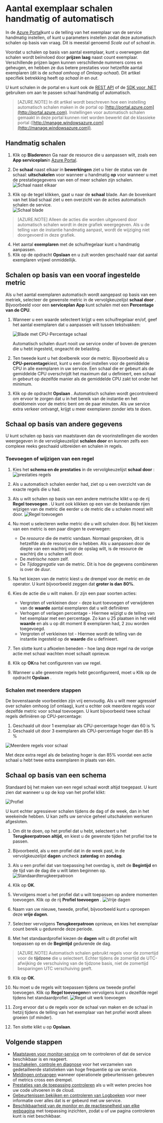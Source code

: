 <properties
    pageTitle="Aantal exemplaar schalen handmatig of automatisch | Microsoft Azure"
    description="Informatie over het schalen van uw diensten Azure."
    authors="rboucher"
    manager="carolz"
    editor=""
    services="monitoring-and-diagnostics"
    documentationCenter="monitoring-and-diagnostics"/>

<tags
    ms.service="monitoring-and-diagnostics"
    ms.workload="na"
    ms.tgt_pltfrm="na"
    ms.devlang="na"
    ms.topic="article"
    ms.date="09/08/2015"
    ms.author="robb"/>

# <a name="scale-instance-count-manually-or-automatically"></a>Aantal exemplaar schalen handmatig of automatisch

In de [Azure Portal](https://portal.azure.com/)kunt u de telling van het exemplaar van de service handmatig instellen, of kunt u parameters instellen zodat deze automatisch schalen op basis van vraag. Dit is meestal genoemd *Scale out* of *schaal in*.

Voordat u schalen op basis van aantal exemplaar, kunt u overwegen dat schalen wordt beïnvloed door **prijzen laag** naast count exemplaar. Verschillende prijzen lagen kunnen verschillende nummers cores en geheugen, en hebben ze dus betere prestaties voor hetzelfde aantal exemplaren (dit is de *schaal omhoog* of *Omlaag-schaal*). Dit artikel specifiek betrekking heeft op *schaal in* en *out*.

U kunt schalen in de portal en u kunt ook de [REST API](https://msdn.microsoft.com/library/azure/dn931953.aspx) of de [SDK voor .NET](https://www.nuget.org/packages/Microsoft.Azure.Insights/) gebruiken om aan te passen schaal handmatig of automatisch.

> [AZURE.NOTE] In dit artikel wordt beschreven hoe een instelling automatisch schalen maken in de portal op [http://portal.azure.com](http://portal.azure.com). Instellingen voor automatisch schalen gemaakt in deze portal kunnen niet worden bewerkt dat de klassieke portal ([http://manage.windowsazure.com](http://manage.windowsazure.com)).

## <a name="scaling-manually"></a>Handmatig schalen

1. Klik op **Bladeren**en Ga naar de resource die u aanpassen wilt, zoals een **App serviceplan**in [Azure Portal](https://portal.azure.com/).

2. De **schaal** naast elkaar in **bewerkingen** ziet u hier de status van de schaal: **uitschakelen** voor wanneer u handmatig **op** voor wanneer u met de prestatiegegevens van een of meer schalen zijn schalen.
    ![Schaal naast elkaar](./media/insights-how-to-scale/Insights_UsageLens.png)

3. Klik op de tegel klikken, gaat u naar de **schaal** blade. Aan de bovenkant van het blad schaal ziet u een overzicht van de acties automatisch schalen de service.  
    ![Schaal blade](./media/insights-how-to-scale/Insights_ScaleBladeDayZero.png)

>[AZURE.NOTE] Alleen de acties die worden uitgevoerd door automatisch schalen wordt in deze grafiek weergegeven. Als u de telling van de instantie handmatig aanpast, wordt de wijziging niet doorgevoerd in deze grafiek.

4. Het aantal **exemplaren** met de schuifregelaar kunt u handmatig aanpassen.
5. Klik op de opdracht **Opslaan** en u zult worden geschaald naar dat aantal exemplaren vrijwel onmiddellijk.

## <a name="scaling-based-on-a-pre-set-metric"></a>Schalen op basis van een vooraf ingestelde metric

Als u het aantal exemplaren automatisch wordt aangepast op basis van een metriek, selecteer de gewenste metric in de vervolgkeuzelijst **schaal door** . Bijvoorbeeld voor een **serviceplan App** kunt schalen met een **Percentage van de CPU**.

1. Wanneer u een waarde selecteert krijgt u een schuifregelaar en/of, geef het aantal exemplaren dat u aanpassen wilt tussen tekstvakken:

    ![Blade met CPU-Percentage schaal](./media/insights-how-to-scale/Insights_ScaleBladeCPU.png)

    Automatisch schalen duurt nooit uw service onder of boven de grenzen die u hebt ingesteld, ongeacht de belasting.

2. Ten tweede kunt u het doelbereik voor de metric. Bijvoorbeeld als u **CPU-percentage**kiest, kunt u een doel instellen voor de gemiddelde CPU in alle exemplaren in uw service. Een schaal die er gebeurt als de gemiddelde CPU overschrijdt het maximum dat u definieert, een schaal in gebeurt op dezelfde manier als de gemiddelde CPU zakt tot onder het minimum.

3. Klik op de opdracht **Opslaan** . Automatisch schalen wordt gecontroleerd om ervoor te zorgen dat u in het bereik van de instantie en het doeldomein voor de metric bent om de paar minuten. Als uw service extra verkeer ontvangt, krijgt u meer exemplaren zonder iets te doen.

## <a name="scale-based-on-other-metrics"></a>Schaal op basis van andere gegevens

U kunt schalen op basis van maatstaven dan de voorinstellingen die worden weergegeven in de vervolgkeuzelijst **schalen door** en kunnen zelfs een complexe reeks geschaald uitbreiden en schalen in regels.

### <a name="adding-or-changing-a-rule"></a>Toevoegen of wijzigen van een regel

1. Kies het **schema en de prestaties** in de vervolgkeuzelijst **schaal door** : ![prestaties regels](./media/insights-how-to-scale/Insights_PerformanceRules.png)

2. Als u automatisch schalen eerder had, ziet op u een overzicht van de exacte regels die u had.

3. Als u wilt schalen op basis van een andere metrische klikt u op de rij **Regel toevoegen** . U kunt ook klikken op een van de bestaande rijen wijzigen van de metric die eerder u de metric die u schalen moest wilt door.
![Regel toevoegen](./media/insights-how-to-scale/Insights_AddRule.png)

4. Nu moet u selecteren welke metric die u wilt schalen door. Bij het kiezen van een metric is een paar dingen te overwegen:
    * De *resource* die de metric vandaan. Normaal gesproken, dit is hetzelfde als de resource die u hebben. Als u aanpassen door de diepte van een wachtrij voor de opslag wilt, is de resource de wachtrij die u schalen wilt door.
    * De *metrische naam* zelf.
    * De *Tijdaggregatie* van de metric. Dit is hoe de gegevens combineren is over de *duur*.

5. Na het kiezen van de metric kiest u de drempel voor de metric en de operator. U kunt bijvoorbeeld zeggen dat **groter is dan** **80%**.

6. Kies de actie die u wilt maken. Er zijn een paar soorten acties:
    * Vergroten of verkleinen door - deze kunt toevoegen of verwijderen van de **waarde** aantal exemplaren dat u wilt definiëren
    * Verhogen of verlagen percentage - Hiermee wijzigt u de telling van het exemplaar met een percentage. Zo kan u 25 plaatsen in het veld **waarde** en als u op dit moment 8 exemplaren had, 2 zou worden toegevoegd.
    * Vergroten of verkleinen tot - Hiermee wordt de telling van de instantie ingesteld op de **waarde** die u definieert.

7. Ten slotte kunt u afkoelen beneden - hoe lang deze regel na de vorige actie met schaal wachten moet schaalt opnieuw.

8. Klik op **OK**na het configureren van uw regel.

9. Wanneer u alle gewenste regels hebt geconfigureerd, moet u Klik op de opdracht **Opslaan** .

### <a name="scaling-with-multiple-steps"></a>Schalen met meerdere stappen

De bovenstaande voorbeelden zijn vrij eenvoudig. Als u wilt meer agressief over schalen omhoog (of omlaag), kunt u echter ook meerdere regels voor dezelfde metric voor schaal toevoegen. U kunt bijvoorbeeld twee schaal regels definiëren op CPU-percentage:

1. Geschaald uit door 1 exemplaar als CPU-percentage hoger dan 60 is %
2. Geschaald uit door 3 exemplaren als CPU-percentage hoger dan 85 is %

![Meerdere regels voor schaal](./media/insights-how-to-scale/Insights_MultipleScaleRules.png)

Met deze extra regel als de belasting hoger is dan 85% voordat een actie schaal u hebt twee extra exemplaren in plaats van één.

## <a name="scale-based-on-a-schedule"></a>Schaal op basis van een schema


Standaard bij het maken van een regel schaal wordt altijd toegepast. U kunt zien dat wanneer u op de kop van het profiel klikt:

![Profiel](./media/insights-how-to-scale/Insights_Profile.png)

U kunt echter agressiever schalen tijdens de dag of de week, dan in het weekeinde hebben. U kan zelfs uw service geheel uitschakelen werkuren afgesloten.

1. Om dit te doen, op het profiel dat u hebt, selecteert u het **Terugkeerpatroon** **altijd,** en kiest u de gewenste tijden het profiel toe te passen.

2. Bijvoorbeeld, als u een profiel dat in de week past, in de vervolgkeuzelijst **dagen** uncheck **zaterdag** en **zondag**.

3. Als u een profiel dat van toepassing het overdag is, stelt de **Begintijd** en de tijd van de dag die u wilt laten beginnen op.
    ![Standaardterugkeerpatroon](./media/insights-how-to-scale/Insights_ProfileRecurrence.png)

4. Klik op **OK**.

5. Vervolgens moet u het profiel dat u wilt toepassen op andere momenten toevoegen. Klik op de rij **Profiel toevoegen** .
    ![Vrije dagen](./media/insights-how-to-scale/Insights_ProfileOffWork.png)

6. Naam van uw nieuwe, tweede, profiel, bijvoorbeeld kunt u oproepen deze **vrije dagen**.

7. Selecteer vervolgens **Terugkeerpatroon** opnieuw, en kies het exemplaar count bereik u gedurende deze periode.

8. Met het standaardprofiel kiezen de **dagen** wilt u dit profiel wilt toepassen op en de **Begintijd** gedurende de dag.

>[AZURE.NOTE] Automatisch schalen gebruikt regels voor de zomertijd voor de **tijdzone** die u selecteert. Echter tijdens de zomertijd de UTC-afwijking de verschuiving van de tijdzone basis, niet de zomertijd besparingen UTC verschuiving geeft.

9. Klik op **OK**.

10. Nu moet u de regels wilt toepassen tijdens uw tweede profiel toevoegen. Klik op **Regel toevoegen**en vervolgens kunt u dezelfde regel tijdens het standaardprofiel.
    ![Regel uit werk toevoegen](./media/insights-how-to-scale/Insights_RuleOffWork.png)

11. Zorg ervoor dat u de regels voor de schaal van maken en de schaal in hetzij tijdens de telling van het exemplaar van het profiel wordt alleen groeien (of minder).

12. Ten slotte klikt u op **Opslaan**.

## <a name="next-steps"></a>Volgende stappen

* [Maatstaven voor monitor-service](insights-how-to-customize-monitoring.md) om te controleren of dat de service beschikbaar is en reageert.
* [Inschakelen, controle en diagnose](insights-how-to-use-diagnostics.md) voor het verzamelen van gedetailleerde statistieken van hoge frequentie op uw service.
* [Meldingen ontvangen](insights-receive-alert-notifications.md) wanneer operationele gebeurtenissen gebeuren of metrics cross een drempel.
* [Prestaties van de toepassing controleren](../application-insights/app-insights-azure-web-apps.md) als u wilt weten precies hoe uw code uitvoeren in de cloud.
* [Gebeurtenissen bekijken en controleren van Logboeken](insights-debugging-with-events.md) voor meer informatie over alles dat is er gebeurd met uw service.
* [Beschikbaarheid van de monitor en de reactiesnelheid van elke webpagina](../application-insights/app-insights-monitor-web-app-availability.md) met toepassing inzichten, zodat u of uw pagina controleren kunt is niet beschikbaar.
